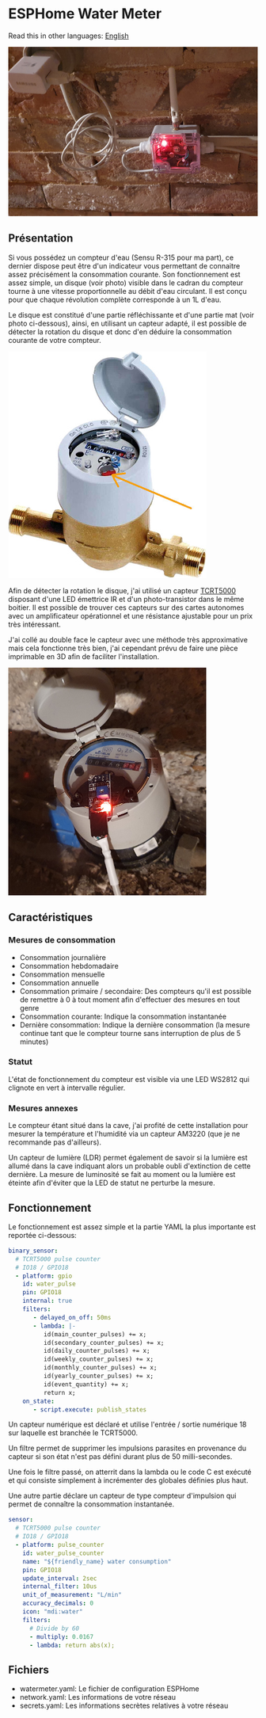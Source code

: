 # ESPHome Water Meter

Read this in other languages: [English](README.md)

![Photo du boitier contenant l'électronique](images/boitier.jpg)

## Présentation

Si vous possédez un compteur d'eau (Sensu R-315 pour ma part), ce dernier dispose peut être d'un indicateur vous permettant de connaitre assez précisément la consommation courante.
Son fonctionnement est assez simple, un disque (voir photo) visible dans le cadran du compteur tourne à une vitesse proportionnelle au débit d'eau circulant.
Il est conçu pour que chaque révolution complète corresponde à un 1L d'eau.

Le disque est constitué d'une partie réfléchissante et d'une partie mat (voir photo ci-dessous), ainsi, en utilisant un capteur adapté, il est possible de détecter la rotation du disque et donc d'en déduire la consommation courante de votre compteur.

![Photo du compteur](images/compteur.jpg)

Afin de détecter la rotation le disque, j'ai utilisé un capteur [TCRT5000](docs/tcrt5000.pdf) disposant d'une LED émettrice IR et d'un photo-transistor dans le même boitier.
Il est possible de trouver ces capteurs sur des cartes autonomes avec un amplificateur opérationnel et une résistance ajustable pour un prix très intéressant.

J'ai collé au double face le capteur avec une méthode très approximative mais cela fonctionne très bien, j'ai cependant prévu de faire une pièce imprimable en 3D afin de faciliter l'installation.

![Photo du compteur avec le capteur posé dessus](images/installation.jpg)

## Caractéristiques

### Mesures de consommation

* Consommation journalière
* Consommation hebdomadaire
* Consommation mensuelle
* Consommation annuelle
* Consommation primaire / secondaire: Des compteurs qu'il est possible de remettre à 0 à tout moment afin d'effectuer des mesures en tout genre
* Consommation courante: Indique la consommation instantanée
* Dernière consommation: Indique la dernière consommation (la mesure continue tant que le compteur tourne sans interruption de plus de 5 minutes)

### Statut

L'état de fonctionnement du compteur est visible via une LED WS2812 qui clignote en vert à intervalle régulier.

### Mesures annexes

Le compteur étant situé dans la cave, j'ai profité de cette installation pour mesurer la température et l'humidité via un capteur AM3220 (que je ne recommande pas d'ailleurs).

Un capteur de lumière (LDR) permet également de savoir si la lumière est allumé dans la cave indiquant alors un probable oubli d'extinction de cette dernière.
La mesure de luminosité se fait au moment ou la lumière est éteinte afin d'éviter que la LED de statut ne perturbe la mesure.

## Fonctionnement

Le fonctionnement est assez simple et la partie YAML la plus importante est reportée ci-dessous:

```yaml
binary_sensor:
  # TCRT5000 pulse counter
  # IO18 / GPIO18
  - platform: gpio
    id: water_pulse
    pin: GPIO18
    internal: true
    filters:
       - delayed_on_off: 50ms
       - lambda: |-
          id(main_counter_pulses) += x;
          id(secondary_counter_pulses) += x;
          id(daily_counter_pulses) += x;
          id(weekly_counter_pulses) += x;
          id(monthly_counter_pulses) += x;
          id(yearly_counter_pulses) += x;
          id(event_quantity) += x;
          return x;
    on_state:
       - script.execute: publish_states
```

Un capteur numérique est déclaré et utilise l'entrée / sortie numérique 18 sur laquelle est branchée le TCRT5000.

Un filtre permet de supprimer les impulsions parasites en provenance du capteur si son état n'est pas défini durant plus de 50 milli-secondes.

Une fois le filtre passé, on atterrit dans la lambda ou le code C est exécuté et qui consiste simplement à incrémenter des globales définies plus haut.

Une autre partie déclare un capteur de type compteur d'impulsion qui permet de connaître la consommation instantanée.

```yaml
sensor:
  # TCRT5000 pulse counter
  # IO18 / GPIO18
  - platform: pulse_counter
    id: water_pulse_counter
    name: "${friendly_name} water consumption"
    pin: GPIO18
    update_interval: 2sec
    internal_filter: 10us
    unit_of_measurement: "L/min"
    accuracy_decimals: 0
    icon: "mdi:water"
    filters:
      # Divide by 60
      - multiply: 0.0167
      - lambda: return abs(x);
```

## Fichiers

* watermeter.yaml: Le fichier de configuration ESPHome
* network.yaml: Les informations de votre réseau
* secrets.yaml: Les informations secrètes relatives à votre réseau
